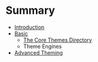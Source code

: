 # Summary

* [Introduction](README.md)
* [Basic](basic/README.md)
   * [The Core Themes Directory](basic/core-themes.md)
   * Theme Engines
* [Advanced Theming](advanced/README.md)

